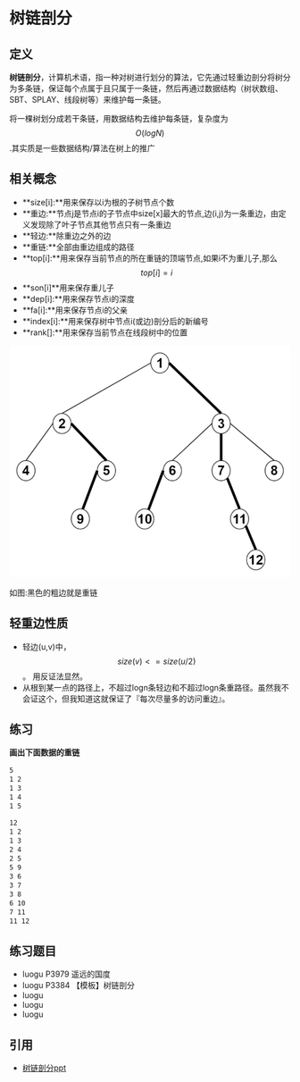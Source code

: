 # 树链剖分

## 定义

**树链剖分**，计算机术语，指一种对树进行划分的算法，它先通过轻重边剖分将树分为多条链，保证每个点属于且只属于一条链，然后再通过数据结构（树状数组、SBT、SPLAY、线段树等）来维护每一条链。

将一棵树划分成若干条链，用数据结构去维护每条链，复杂度为$$O(logN)$$.其实质是一些数据结构/算法在树上的推广

## 相关概念

 - **size[i]:**用来保存以i为根的子树节点个数
 - **重边:**节点j是节点i的子节点中size[x]最大的节点,边(i,j)为一条重边，由定义发现除了叶子节点其他节点只有一条重边
 - **轻边:**除重边之外的边
 - **重链:**全部由重边组成的路径
 - **top[i]:**用来保存当前节点的所在重链的顶端节点,如果i不为重儿子,那么$$top[i] = i$$
 - **son[i]**用来保存重儿子
 - **dep[i]:**用来保存节点i的深度
 - **fa[i]:**用来保存节点i的父亲
 - **index[i]:**用来保存树中节点i(或边)剖分后的新编号
 - **rank[]:**用来保存当前节点在线段树中的位置

![1](./树链剖分1.png)

如图:黑色的粗边就是重链

## 轻重边性质

 - 轻边(u,v)中，$$size(v)<=size(u/2)$$。 用反证法显然。 
 - 从根到某一点的路径上，不超过logn条轻边和不超过logn条重路径。虽然我不会证这个，但我知道这就保证了『每次尽量多的访问重边』。


## 练习

**画出下面数据的重链**



```
5
1 2
1 3
1 4
1 5
```

```
12
1 2
1 3
2 4
2 5
5 9
3 6
3 7
3 8
6 10
7 11
11 12
```


## 练习题目

- luogu P3979 遥远的国度
- luogu P3384 【模板】树链剖分
- luogu
- luogu
- luogu

## 引用

 - [树链剖分ppt](https://wenku.baidu.com/view/a088de01eff9aef8941e06c3.html)

